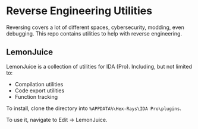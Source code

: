 # Reverse Engineering Utilities

Reversing covers a lot of different spaces, cybersecurity, modding, even debugging. This repo contains utilities to help with reverse engineering.


## LemonJuice

LemonJuice is a collection of utilities for IDA (Pro). Including, but not limited to:

- Compilation utilities
- Code export utilities
- Function tracking

To install, clone the directory into `%APPDATA%\Hex-Rays\IDA Pro\plugins`. 

To use it, navigate to Edit -> LemonJuice.
